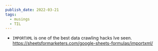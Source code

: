 ```yaml
---
publish_date: 2022-03-21
tags:
  - musings
  - TIL
---
```

- `IMPORTXML` is one of the best data crawling hacks Ive seen.
https://sheetsformarketers.com/google-sheets-formulas/importxml/

